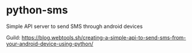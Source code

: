 # python-sms
Simple API server to send SMS through android devices

Guild: https://blog.webtools.sh/creating-a-simple-api-to-send-sms-from-your-android-device-using-python/
